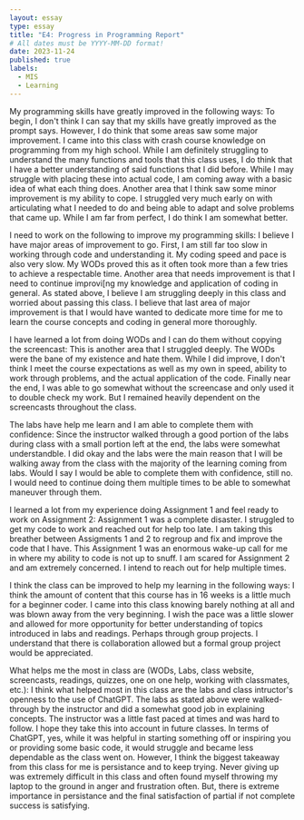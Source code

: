 ```yaml
---
layout: essay
type: essay
title: "E4: Progress in Programming Report"
# All dates must be YYYY-MM-DD format!
date: 2023-11-24
published: true
labels:
  - MIS
  - Learning
---
```


<p>My programming skills have greatly improved in the following ways: To begin, I don't think I can say that my skills have greatly improved as the prompt says. However, I do think that some areas saw some major improvement. I came into this class with crash course knowledge on programming from my high school. While I am definitely struggling to understand the many functions and tools that this class uses, I do think that I have a better understanding of said functions that I did before. While I may struggle with placing these into actual code, I am coming away with a basic idea of what each thing does. Another area that I think saw some minor improvement is my ability to cope. I struggled very much early on with articulating what I needed to do and being able to adapt and solve problems that came up. While I am far from perfect, I do think I am somewhat better.</p>
<p>I need to work on the following to improve my programming skills: I believe I have major areas of improvement to go. First, I am still far too slow in working through code and understanding it. My coding speed and pace is also very slow. My WODs proved this as it often took more than a few tries to achieve a respectable time. Another area that needs improvement is that I need to continue improvi[ng my knowledge and application of coding in general. As stated above, I believe I am struggling deeply in this class and worried about passing this class. I believe that last area of major improvement is that I would have wanted to dedicate more time for me to learn the course concepts and coding in general more thoroughly.</p>
<p>I have learned a lot from doing WODs and I can do them without copying the screencast: This is another area that I struggled deeply. The WODs were the bane of my existence and hate them. While I did improve, I don't think I meet the course expectations as well as my own in speed, ability to work through problems, and the actual application of the code. Finally near the end, I was able to go somewhat without the screencase and only used it to double check my work. But I remained heavily dependent on the screencasts throughout the class.</p>
<p>The labs have help me learn and I am able to complete them with confidence: Since the instructor walked through a good portion of the labs during class with a small portion left at the end, the labs were somewhat understandble. I did okay and the labs were the main reason that I will be walking away from the class with the majority of the learning coming from labs. Would I say I would be able to complete them with confidence, still no. I would need to continue doing them multiple times to be able to somewhat maneuver through them.</p>
<p>I learned a lot from my experience doing Assignment 1 and feel ready to work on Assignment 2: Assignment 1 was a complete disaster. I struggled to get my code to work and reached out for help too late. I am taking this breather between Assigments 1 and 2 to regroup and fix and improve the code that I have. This Assignment 1 was an enormous wake-up call for me in where my ability to code is not up to snuff. I am scared for Assignment 2 and am extremely concerned. I intend to reach out for help multiple times.</p>
<p>I think the class can be improved to help my learning in the following ways: I think the amount of content that this course has in 16 weeks is a little much for a beginner coder. I came into this class knowing barely nothing at all and was blown away from the very beginning. I wish the pace was a little slower and allowed for more opportunity for better understanding of topics introduced in labs and readings. Perhaps through group projects. I understand that there is collaboration allowed but a formal group project would be appreciated.</p>
<p>What helps me the most in class are (WODs, Labs, class website, screencasts, readings, quizzes, one on one help, working with classmates, etc.): I think what helped most in this class are the labs and class intructor's openness to the use of ChatGPT. The labs as stated above were walked-through by the instructor and did a somewhat good job in explaining concepts. The instructor was a little fast paced at times and was hard to follow. I hope they take this into account in future classes. In terms of ChatGPT, yes, while it was helpful in starting something off or inspiring you or providing some basic code, it would struggle and became less dependable as the class went on. However, I think the biggest takeaway from this class for me is persistance and to keep trying. Never giving up was extremely difficult in this class and often found myself throwing my laptop to the ground in anger and frustration often. But, there is extreme importance in persistance and the final satisfaction of partial if not complete success is satisfying.</p>
